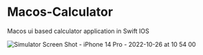 # Macos-Calculator
 Macos ui based calculator application in Swift IOS
 
 
 
 
![Simulator Screen Shot - iPhone 14 Pro - 2022-10-26 at 10 54 00](https://user-images.githubusercontent.com/59596635/197941865-38b85070-c021-4ee7-a181-24aec32ce23e.png)
